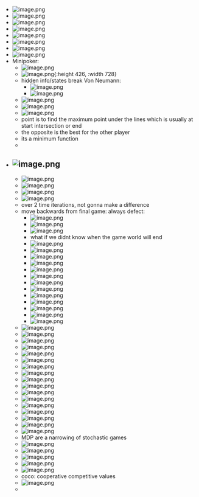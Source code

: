 - ![image.png](../assets/image_1745533561236_0.png)
- ![image.png](../assets/image_1745534924004_0.png)
- ![image.png](../assets/image_1745535577381_0.png)
- ![image.png](../assets/image_1745616980801_0.png)
- ![image.png](../assets/image_1745618550324_0.png)
- ![image.png](../assets/image_1745618574708_0.png)
- ![image.png](../assets/image_1745619683098_0.png)
- ![image.png](../assets/image_1745619916654_0.png)
- Minipoker:
	- ![image.png](../assets/image_1745658083840_0.png)
	- ![image.png](../assets/image_1745658033539_0.png){:height 426, :width 728}
	- hidden info/states break Von Neumann:
		- ![image.png](../assets/image_1745658330810_0.png)
		- ![image.png](../assets/image_1745658556087_0.png)
	- ![image.png](../assets/image_1745659112750_0.png)
	- ![image.png](../assets/image_1745660323853_0.png)
	- ![image.png](../assets/image_1745661671230_0.png)
	- point is to find the maximum point under the lines which is usually at start intersection or end
	- the opposite is the best for the other player
	- its a minimum function
	-
- ![image.png](../assets/image_1745663020397_0.png)
	-
	- ![image.png](../assets/image_1745664315971_0.png)
	- ![image.png](../assets/image_1745664727660_0.png)
	- ![image.png](../assets/image_1745664990579_0.png)
	- ![image.png](../assets/image_1745665576500_0.png)
	- over 2 time iterations, not gonna make a difference
	- move backwards from final game: always defect:
		- ![image.png](../assets/image_1745665736001_0.png)
		- ![image.png](../assets/image_1745665851573_0.png)
		- ![image.png](../assets/image_1745666290654_0.png)
		- what if we didnt know when the game world will end
		- ![image.png](../assets/image_1745670273261_0.png)
		- ![image.png](../assets/image_1745678483397_0.png)
		- ![image.png](../assets/image_1745678856042_0.png)
		- ![image.png](../assets/image_1745679446163_0.png)
		- ![image.png](../assets/image_1745679772796_0.png)
		- ![image.png](../assets/image_1745680192156_0.png)
		- ![image.png](../assets/image_1745681838927_0.png)
		- ![image.png](../assets/image_1745682144812_0.png)
		- ![image.png](../assets/image_1745682217346_0.png)
		- ![image.png](../assets/image_1745682496763_0.png)
		- ![image.png](../assets/image_1745682538739_0.png)
		- ![image.png](../assets/image_1745683102469_0.png)
		- ![image.png](../assets/image_1745686084329_0.png)
	- ![image.png](../assets/image_1745686344304_0.png)
	- ![image.png](../assets/image_1745686548975_0.png)
	- ![image.png](../assets/image_1745686719598_0.png)
	- ![image.png](../assets/image_1745686842440_0.png)
	- ![image.png](../assets/image_1745687056567_0.png)
	- ![image.png](../assets/image_1745687282503_0.png)
	- ![image.png](../assets/image_1745687490332_0.png)
	- ![image.png](../assets/image_1745687606989_0.png)
	- ![image.png](../assets/image_1745688229072_0.png)
	- ![image.png](../assets/image_1745688406152_0.png)
	- ![image.png](../assets/image_1745688512523_0.png)
	- ![image.png](../assets/image_1745688738970_0.png)
	- ![image.png](../assets/image_1745688918228_0.png)
	- ![image.png](../assets/image_1745689075358_0.png)
	- ![image.png](../assets/image_1745689146389_0.png)
	- ![image.png](../assets/image_1745689212390_0.png)
	- ![image.png](../assets/image_1745689308889_0.png)
	- MDP are a narrowing of stochastic games
	- ![image.png](../assets/image_1745689657292_0.png)
	- ![image.png](../assets/image_1745690087634_0.png)
	- ![image.png](../assets/image_1745690898775_0.png)
	- ![image.png](../assets/image_1745691181292_0.png)
	- ![image.png](../assets/image_1745692440924_0.png)
	- coco: cooperative competitive  values
	- ![image.png](../assets/image_1745692627918_0.png)
	-